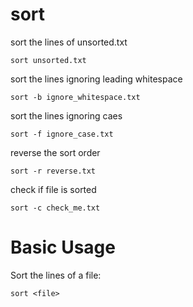 # sort

sort the lines of unsorted.txt

    sort unsorted.txt


sort the lines ignoring leading whitespace

    sort -b ignore_whitespace.txt


sort the lines ignoring caes

    sort -f ignore_case.txt


reverse the sort order

    sort -r reverse.txt


check if file is sorted

    sort -c check_me.txt



# Basic Usage

Sort the lines of a file:

    sort <file>


